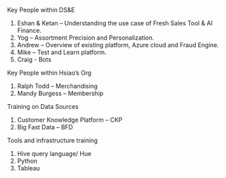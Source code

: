Key People within DS&E
1.	Eshan & Ketan – Understanding the use case of Fresh Sales Tool & AI Finance.
2.	Yog – Assortment Precision and Personalization.
3.	Andrew – Overview of existing platform, Azure cloud and Fraud Engine.
4.	Mike – Test and Learn platform.
5.  Craig - Bots

Key People within Hsiao’s Org
1.	Ralph Todd – Merchandising 
2.	Mandy Burgess – Membership 

Training on Data Sources
1.	Customer Knowledge Platform – CKP
2.	Big Fast Data – BFD

Tools and infrastructure training
1.	Hive query language/ Hue
2.	Python
3.	Tableau
